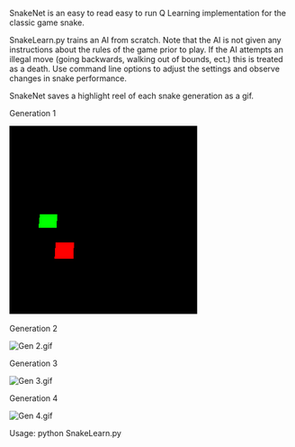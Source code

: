 SnakeNet is an easy to read easy to run Q Learning implementation for the classic game snake.

SnakeLearn.py trains an AI from scratch.  Note that the AI is not given any instructions about the rules of the game prior to play.  If the AI attempts an illegal move (going backwards, walking out of bounds, ect.) this is treated as a death.  Use command line options to adjust the settings and observe changes in snake performance.

SnakeNet saves a highlight reel of each snake generation as a gif.

Generation 1

![Gen 1.gif](Generation1.gif)

Generation 2

![Gen 2.gif](Generation2.gif)

Generation 3

![Gen 3.gif](Generation3.gif)

Generation 4

![Gen 4.gif](Generation4.gif)

Usage: python SnakeLearn.py
